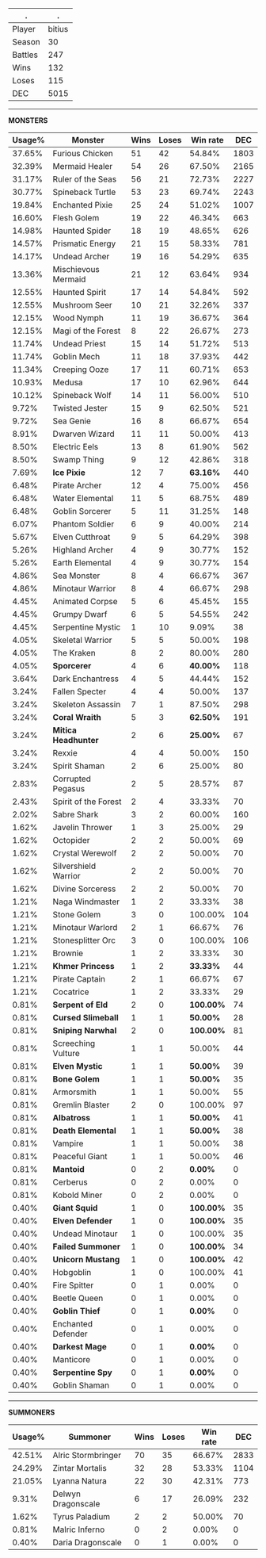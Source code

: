 .|.
|-|-
Player|bitius
Season|30
Battles|247
Wins|132
Loses|115
DEC|5015

---
**MONSTERS**

Usage%|Monster|Wins|Loses|Win rate|DEC|
-|-|-|-|-|-|
37.65%|Furious Chicken|51|42|54.84%|1803|
32.39%|Mermaid Healer|54|26|67.50%|2165|
31.17%|Ruler of the Seas|56|21|72.73%|2227|
30.77%|Spineback Turtle|53|23|69.74%|2243|
19.84%|Enchanted Pixie|25|24|51.02%|1007|
16.60%|Flesh Golem|19|22|46.34%|663|
14.98%|Haunted Spider|18|19|48.65%|626|
14.57%|Prismatic Energy|21|15|58.33%|781|
14.17%|Undead Archer|19|16|54.29%|635|
13.36%|Mischievous Mermaid|21|12|63.64%|934|
12.55%|Haunted Spirit|17|14|54.84%|592|
12.55%|Mushroom Seer|10|21|32.26%|337|
12.15%|Wood Nymph|11|19|36.67%|364|
12.15%|Magi of the Forest|8|22|26.67%|273|
11.74%|Undead Priest|15|14|51.72%|513|
11.74%|Goblin Mech|11|18|37.93%|442|
11.34%|Creeping Ooze|17|11|60.71%|653|
10.93%|Medusa|17|10|62.96%|644|
10.12%|Spineback Wolf|14|11|56.00%|510|
9.72%|Twisted Jester|15|9|62.50%|521|
9.72%|Sea Genie|16|8|66.67%|654|
8.91%|Dwarven Wizard|11|11|50.00%|413|
8.50%|Electric Eels|13|8|61.90%|562|
8.50%|Swamp Thing|9|12|42.86%|318|
7.69%|**Ice Pixie**|12|7|**63.16%**|440|
6.48%|Pirate Archer|12|4|75.00%|456|
6.48%|Water Elemental|11|5|68.75%|489|
6.48%|Goblin Sorcerer|5|11|31.25%|148|
6.07%|Phantom Soldier|6|9|40.00%|214|
5.67%|Elven Cutthroat|9|5|64.29%|398|
5.26%|Highland Archer|4|9|30.77%|152|
5.26%|Earth Elemental|4|9|30.77%|154|
4.86%|Sea Monster|8|4|66.67%|367|
4.86%|Minotaur Warrior|8|4|66.67%|298|
4.45%|Animated Corpse|5|6|45.45%|155|
4.45%|Grumpy Dwarf|6|5|54.55%|242|
4.45%|Serpentine Mystic|1|10|9.09%|38|
4.05%|Skeletal Warrior|5|5|50.00%|198|
4.05%|The Kraken|8|2|80.00%|280|
4.05%|**Sporcerer**|4|6|**40.00%**|118|
3.64%|Dark Enchantress|4|5|44.44%|152|
3.24%|Fallen Specter|4|4|50.00%|137|
3.24%|Skeleton Assassin|7|1|87.50%|298|
3.24%|**Coral Wraith**|5|3|**62.50%**|191|
3.24%|**Mitica Headhunter**|2|6|**25.00%**|67|
3.24%|Rexxie|4|4|50.00%|150|
3.24%|Spirit Shaman|2|6|25.00%|80|
2.83%|Corrupted Pegasus|2|5|28.57%|87|
2.43%|Spirit of the Forest|2|4|33.33%|70|
2.02%|Sabre Shark|3|2|60.00%|160|
1.62%|Javelin Thrower|1|3|25.00%|29|
1.62%|Octopider|2|2|50.00%|69|
1.62%|Crystal Werewolf|2|2|50.00%|70|
1.62%|Silvershield Warrior|2|2|50.00%|70|
1.62%|Divine Sorceress|2|2|50.00%|70|
1.21%|Naga Windmaster|1|2|33.33%|38|
1.21%|Stone Golem|3|0|100.00%|104|
1.21%|Minotaur Warlord|2|1|66.67%|76|
1.21%|Stonesplitter Orc|3|0|100.00%|106|
1.21%|Brownie|1|2|33.33%|30|
1.21%|**Khmer Princess**|1|2|**33.33%**|44|
1.21%|Pirate Captain|2|1|66.67%|67|
1.21%|Cocatrice|1|2|33.33%|29|
0.81%|**Serpent of Eld**|2|0|**100.00%**|74|
0.81%|**Cursed Slimeball**|1|1|**50.00%**|28|
0.81%|**Sniping Narwhal**|2|0|**100.00%**|81|
0.81%|Screeching Vulture|1|1|50.00%|44|
0.81%|**Elven Mystic**|1|1|**50.00%**|39|
0.81%|**Bone Golem**|1|1|**50.00%**|35|
0.81%|Armorsmith|1|1|50.00%|55|
0.81%|Gremlin Blaster|2|0|100.00%|97|
0.81%|**Albatross**|1|1|**50.00%**|41|
0.81%|**Death Elemental**|1|1|**50.00%**|38|
0.81%|Vampire|1|1|50.00%|38|
0.81%|Peaceful Giant|1|1|50.00%|46|
0.81%|**Mantoid**|0|2|**0.00%**|0|
0.81%|Cerberus|0|2|0.00%|0|
0.81%|Kobold Miner|0|2|0.00%|0|
0.40%|**Giant Squid**|1|0|**100.00%**|35|
0.40%|**Elven Defender**|1|0|**100.00%**|35|
0.40%|Undead Minotaur|1|0|100.00%|35|
0.40%|**Failed Summoner**|1|0|**100.00%**|34|
0.40%|**Unicorn Mustang**|1|0|**100.00%**|42|
0.40%|Hobgoblin|1|0|100.00%|41|
0.40%|Fire Spitter|0|1|0.00%|0|
0.40%|Beetle Queen|0|1|0.00%|0|
0.40%|**Goblin Thief**|0|1|**0.00%**|0|
0.40%|Enchanted Defender|0|1|0.00%|0|
0.40%|**Darkest Mage**|0|1|**0.00%**|0|
0.40%|Manticore|0|1|0.00%|0|
0.40%|**Serpentine Spy**|0|1|**0.00%**|0|
0.40%|Goblin Shaman|0|1|0.00%|0|

---
**SUMMONERS**

Usage%|Summoner|Wins|Loses|Win rate|DEC|
-|-|-|-|-|-|
42.51%|Alric Stormbringer|70|35|66.67%|2833|
24.29%|Zintar Mortalis|32|28|53.33%|1104|
21.05%|Lyanna Natura|22|30|42.31%|773|
9.31%|Delwyn Dragonscale|6|17|26.09%|232|
1.62%|Tyrus Paladium|2|2|50.00%|70|
0.81%|Malric Inferno|0|2|0.00%|0|
0.40%|Daria Dragonscale|0|1|0.00%|0|
